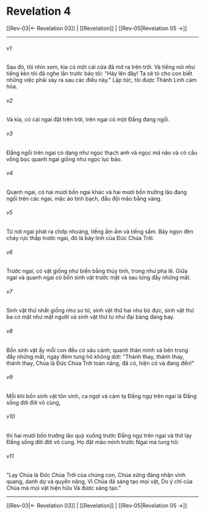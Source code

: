 # Revelation 4

[[Rev-03|← Revelation 03]] | [[Revelation]] | [[Rev-05|Revelation 05 →]]
***



###### v1 
Sau đó, tôi nhìn xem, kìa có một cái cửa đã mở ra trên trời. Và tiếng nói như tiếng kèn tôi đã nghe lần trước bảo tôi: "Hãy lên đây! Ta sẽ tỏ cho con biết những việc phải xảy ra sau các điều này." Lập tức, tôi được Thánh Linh cảm hóa. 

###### v2 
Và kìa, có cái ngai đặt trên trời, trên ngai có một Đấng đang ngồi. 

###### v3 
Đấng ngồi trên ngai có dạng như ngọc thạch anh và ngọc mã não và có cầu vồng bọc quanh ngai giống như ngọc lục bảo. 

###### v4 
Quanh ngai, có hai mươi bốn ngai khác và hai mươi bốn trưởng lão đang ngồi trên các ngai, mặc áo tinh bạch, đầu đội mão bằng vàng. 

###### v5 
Từ nơi ngai phát ra chớp nhoáng, tiếng ầm ầm và tiếng sấm. Bảy ngọn đèn cháy rực thắp trước ngai, đó là bảy linh của Đức Chúa Trời. 

###### v6 
Trước ngai, có vật giống như biển bằng thủy tinh, trong như pha lê. Giữa ngai và quanh ngai có bốn sinh vật trước mặt và sau lưng đầy những mắt. 

###### v7 
Sinh vật thứ nhất giống như sư tử, sinh vật thứ hai như bò đực, sinh vật thứ ba có mặt như mặt người và sinh vật thứ tư như đại bàng đang bay. 

###### v8 
Bốn sinh vật ấy mỗi con đều có sáu cánh; quanh thân mình và bên trong đầy những mắt, ngày đêm tung hô không dứt: "Thánh thay, thánh thay, thánh thay, Chúa là Đức Chúa Trời toàn năng, đã có, hiện có và đang đến!" 

###### v9 
Mỗi khi bốn sinh vật tôn vinh, ca ngợi và cảm tạ Đấng ngự trên ngai là Đấng sống đời đời vô cùng, 

###### v10 
thì hai mươi bốn trưởng lão quỳ xuống trước Đấng ngự trên ngai và thờ lạy Đấng sống đời đời vô cùng. Họ đặt mão mình trước Ngai mà tung hô: 

###### v11 
"Lạy Chúa là Đức Chúa Trời của chúng con, Chúa xứng đáng nhận vinh quang, danh dự và quyền năng, Vì Chúa đã sáng tạo mọi vật, Do ý chỉ của Chúa mà mọi vật hiện hữu Và được sáng tạo."

***
[[Rev-03|← Revelation 03]] | [[Revelation]] | [[Rev-05|Revelation 05 →]]
